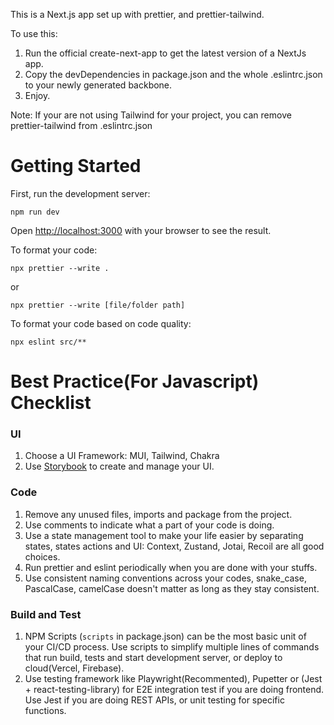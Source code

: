 This is a Next.js app set up with prettier, and prettier-tailwind.

To use this:
  1) Run the official create-next-app to get the latest version of a NextJs app.
  2) Copy the devDependencies in package.json and the whole .eslintrc.json to your newly generated backbone.
  3) Enjoy.

Note: If your are not using Tailwind for your project, you can remove prettier-tailwind from .eslintrc.json

# Getting Started

First, run the development server:

```
npm run dev
```

Open [http://localhost:3000](http://localhost:3000) with your browser to see the result.

To format your code:
```
npx prettier --write .
```
or
```
npx prettier --write [file/folder path]
```

To format your code based on code quality:
```
npx eslint src/**
```
# Best Practice(For Javascript) Checklist

### UI
1. Choose a UI Framework: MUI, Tailwind, Chakra
2. Use 	[Storybook]([https://www.example.com](https://storybook.js.org/)https://storybook.js.org/) to create and manage your UI.

### Code
1. Remove any unused files, imports and package from the project.
2. Use comments to indicate what a part of your code is doing.
3. Use a state management tool to make your life easier by separating states, states actions and UI: Context, Zustand, Jotai, Recoil are all good choices.
4. Run prettier and eslint periodically when you are done with your stuffs.
5. Use consistent naming conventions across your codes, snake_case, PascalCase, camelCase doesn't matter as long as they stay consistent.

### Build and Test
1. NPM Scripts (`scripts` in package.json) can be the most basic unit of your CI/CD process. Use scripts to simplify multiple lines of commands that run build, tests and start development server, or deploy to cloud(Vercel, Firebase).
2. Use testing framework like Playwright(Recommented), Pupetter or (Jest + react-testing-library) for E2E integration test if you are doing frontend. Use Jest if you are doing REST APIs, or unit testing for specific functions.
